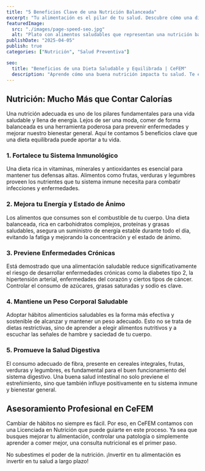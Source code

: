 ```yaml
---
title: "5 Beneficios Clave de una Nutrición Balanceada"
excerpt: "Tu alimentación es el pilar de tu salud. Descubre cómo una dieta equilibrada puede transformar tu energía, prevenir enfermedades y mejorar tu calidad de vida."
featuredImage:
  src: "./images/page-speed-seo.jpg"
  alt: "Plato con alimentos saludables que representan una nutrición balanceada."
publishDate: "2025-04-05"
publish: true
categories: ["Nutrición", "Salud Preventiva"]

seo:
  title: "Beneficios de una Dieta Saludable y Equilibrada | CeFEM"
  description: "Aprende cómo una buena nutrición impacta tu salud. Te explicamos 5 beneficios clave de comer balanceado y cómo nuestro servicio de nutrición puede ayudarte."
---
```


## Nutrición: Mucho Más que Contar Calorías

Una nutrición adecuada es uno de los pilares fundamentales para una vida saludable y llena de energía. Lejos de ser una moda, comer de forma balanceada es una herramienta poderosa para prevenir enfermedades y mejorar nuestro bienestar general. Aquí te contamos 5 beneficios clave que una dieta equilibrada puede aportar a tu vida.

### 1. Fortalece tu Sistema Inmunológico

Una dieta rica in vitaminas, minerales y antioxidantes es esencial para mantener tus defensas altas. Alimentos como frutas, verduras y legumbres proveen los nutrientes que tu sistema inmune necesita para combatir infecciones y enfermedades.

### 2. Mejora tu Energía y Estado de Ánimo

Los alimentos que consumes son el combustible de tu cuerpo. Una dieta balanceada, rica en carbohidratos complejos, proteínas y grasas saludables, asegura un suministro de energía estable durante todo el día, evitando la fatiga y mejorando la concentración y el estado de ánimo.

### 3. Previene Enfermedades Crónicas

Está demostrado que una alimentación saludable reduce significativamente el riesgo de desarrollar enfermedades crónicas como la diabetes tipo 2, la hipertensión arterial, enfermedades del corazón y ciertos tipos de cáncer. Controlar el consumo de azúcares, grasas saturadas y sodio es clave.

### 4. Mantiene un Peso Corporal Saludable

Adoptar hábitos alimenticios saludables es la forma más efectiva y sostenible de alcanzar y mantener un peso adecuado. Esto no se trata de dietas restrictivas, sino de aprender a elegir alimentos nutritivos y a escuchar las señales de hambre y saciedad de tu cuerpo.

### 5. Promueve la Salud Digestiva

El consumo adecuado de fibra, presente en cereales integrales, frutas, verduras y legumbres, es fundamental para el buen funcionamiento del sistema digestivo. Una buena salud intestinal no solo previene el estreñimiento, sino que también influye positivamente en tu sistema inmune y bienestar general.

## Asesoramiento Profesional en CeFEM

Cambiar de hábitos no siempre es fácil. Por eso, en CeFEM contamos con una Licenciada en Nutrición que puede guiarte en este proceso. Ya sea que busques mejorar tu alimentación, controlar una patología o simplemente aprender a comer mejor, una consulta nutricional es el primer paso.

No subestimes el poder de la nutrición. ¡Invertir en tu alimentación es invertir en tu salud a largo plazo!